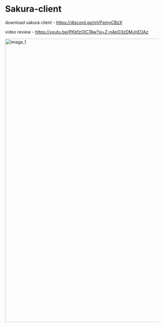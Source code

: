 # Sakura-client
download sakura client - https://discord.gg/mVFemyCBzX

video review - https://youtu.be/PKbfzOIC7Aw?si=Z-n4pO3zDMJnEOAz


<img width="1920" height="930" alt="image_1" src="https://github.com/user-attachments/assets/fdbab700-6012-467b-9f35-5cdfea0860d9" />

